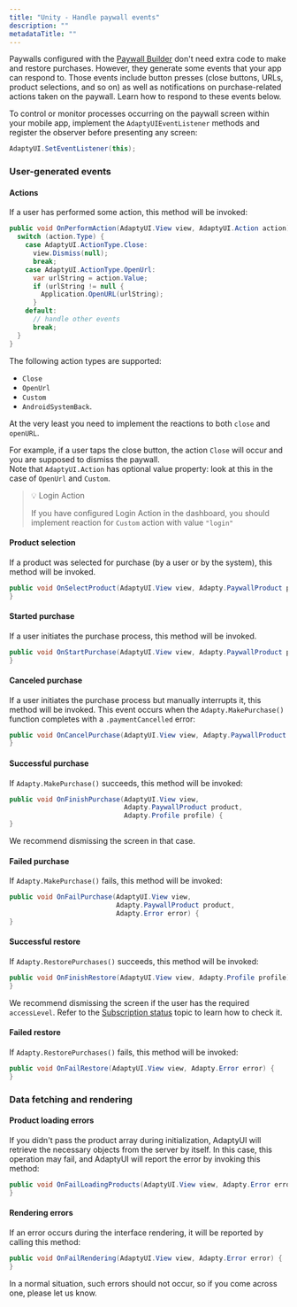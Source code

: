 ```yaml
---
title: "Unity - Handle paywall events"
description: ""
metadataTitle: ""
---
```


Paywalls configured with the [Paywall Builder](adapty-paywall-builder) don't need extra code to make and restore purchases. However, they generate some events that your app can respond to. Those events include button presses (close buttons, URLs, product selections, and so on) as well as notifications on purchase-related actions taken on the paywall. Learn how to respond to these events below.

To control or monitor processes occurring on the paywall screen within your mobile app, implement the `AdaptyUIEventListener` methods and register the observer before presenting any screen:

```csharp Unity
AdaptyUI.SetEventListener(this);
```

### User-generated events

#### Actions

If a user has performed some action, this method will be invoked:

```csharp Unity
public void OnPerformAction(AdaptyUI.View view, AdaptyUI.Action action) {
  switch (action.Type) {
    case AdaptyUI.ActionType.Close:
      view.Dismiss(null);
      break;
    case AdaptyUI.ActionType.OpenUrl:
      var urlString = action.Value;
      if (urlString != null {
      	Application.OpenURL(urlString); 
      }
    default:
      // handle other events
      break;
  }
}
```

The following action types are supported:

- `Close`
- `OpenUrl`
- `Custom`
- `AndroidSystemBack`. 

 At the very least you need to implement the reactions to both `close` and `openURL`.

For example, if a user taps the close button, the action `Close` will occur and you are supposed to dismiss the paywall.  
Note that `AdaptyUI.Action` has optional value property: look at this in the case of `OpenUrl` and `Custom`.

> 💡 Login Action
> 
> If you have configured Login Action in the dashboard, you should implement reaction for `Custom` action with value `"login"`

#### Product selection

If a product was selected for purchase (by a user or by the system), this method will be invoked.

```csharp Unity
public void OnSelectProduct(AdaptyUI.View view, Adapty.PaywallProduct product) {
}
```

#### Started purchase

If a user initiates the purchase process, this method will be invoked.

```csharp Unity
public void OnStartPurchase(AdaptyUI.View view, Adapty.PaywallProduct product) {
}
```

#### Canceled purchase

If a user initiates the purchase process but manually interrupts it, this method will be invoked. This event occurs when the `Adapty.MakePurchase()` function completes with a `.paymentCancelled` error:

```csharp Unity
public void OnCancelPurchase(AdaptyUI.View view, Adapty.PaywallProduct product) {
}
```

#### Successful purchase

If `Adapty.MakePurchase()` succeeds, this method will be invoked:

```csharp Unity
public void OnFinishPurchase(AdaptyUI.View view, 
                             Adapty.PaywallProduct product, 
                             Adapty.Profile profile) {
}
```

We recommend dismissing the screen in that case.

#### Failed purchase

If `Adapty.MakePurchase()` fails, this method will be invoked:

```csharp Unity
public void OnFailPurchase(AdaptyUI.View view, 
                           Adapty.PaywallProduct product, 
                           Adapty.Error error) {
}
```

#### Successful restore

If `Adapty.RestorePurchases()` succeeds, this method will be invoked:

```csharp Unity
public void OnFinishRestore(AdaptyUI.View view, Adapty.Profile profile) {
}
```

We recommend dismissing the screen if the user has the required `accessLevel`. Refer to the [Subscription status](subscription-status) topic to learn how to check it.

#### Failed restore

If `Adapty.RestorePurchases()` fails, this method will be invoked:

```csharp Unity
public void OnFailRestore(AdaptyUI.View view, Adapty.Error error) {
}
```

### Data fetching and rendering

#### Product loading errors

If you didn't pass the product array during initialization, AdaptyUI will retrieve the necessary objects from the server by itself. In this case, this operation may fail, and AdaptyUI will report the error by invoking this method:

```csharp Unity
public void OnFailLoadingProducts(AdaptyUI.View view, Adapty.Error error) {
}
```

#### Rendering errors

If an error occurs during the interface rendering, it will be reported by calling this method:

```csharp Unity
public void OnFailRendering(AdaptyUI.View view, Adapty.Error error) {
}
```

In a normal situation, such errors should not occur, so if you come across one, please let us know.